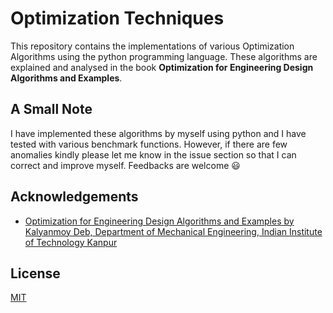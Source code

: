 
# Optimization Techniques

This repository contains the implementations of various Optimization Algorithms using the python programming language. These algorithms are explained and analysed in the book **Optimization for Engineering Design Algorithms and Examples**. 


## A Small Note

I have implemented these algorithms by myself using python and I have tested with various benchmark functions. However, if there are few anomalies kindly please let me know in the issue section so that I can correct and improve myself. Feedbacks are welcome 😃
## Acknowledgements

 - [Optimization for Engineering Design Algorithms and Examples by Kalyanmoy Deb, Department of Mechanical Engineering, Indian Institute of Technology Kanpur](https://books.google.co.in/books?id=cN_kjtySMhIC&printsec=frontcover&redir_esc=y#v=onepage&q&f=false)



## License

[MIT](https://choosealicense.com/licenses/mit/)

